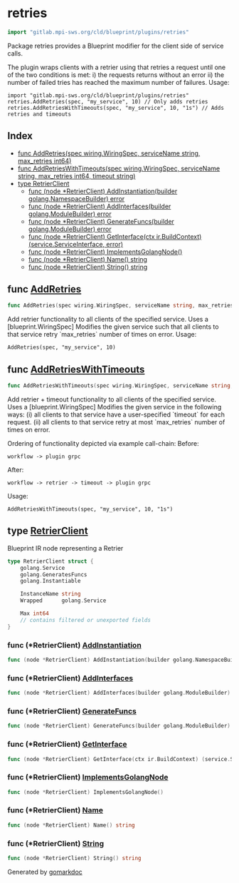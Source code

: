 <!-- Code generated by gomarkdoc. DO NOT EDIT -->

# retries

```go
import "gitlab.mpi-sws.org/cld/blueprint/plugins/retries"
```

Package retries provides a Blueprint modifier for the client side of service calls.

The plugin wraps clients with a retrier using that retries a request until one of the two conditions is met: i\) the requests returns without an error ii\) the number of failed tries has reached the maximum number of failures. Usage:

```
import "gitlab.mpi-sws.org/cld/blueprint/plugins/retries"
retries.AddRetries(spec, "my_service", 10) // Only adds retries
retries.AddRetriesWithTimeouts(spec, "my_service", 10, "1s") // Adds retries and timeouts
```

## Index

- [func AddRetries\(spec wiring.WiringSpec, serviceName string, max\_retries int64\)](<#AddRetries>)
- [func AddRetriesWithTimeouts\(spec wiring.WiringSpec, serviceName string, max\_retries int64, timeout string\)](<#AddRetriesWithTimeouts>)
- [type RetrierClient](<#RetrierClient>)
  - [func \(node \*RetrierClient\) AddInstantiation\(builder golang.NamespaceBuilder\) error](<#RetrierClient.AddInstantiation>)
  - [func \(node \*RetrierClient\) AddInterfaces\(builder golang.ModuleBuilder\) error](<#RetrierClient.AddInterfaces>)
  - [func \(node \*RetrierClient\) GenerateFuncs\(builder golang.ModuleBuilder\) error](<#RetrierClient.GenerateFuncs>)
  - [func \(node \*RetrierClient\) GetInterface\(ctx ir.BuildContext\) \(service.ServiceInterface, error\)](<#RetrierClient.GetInterface>)
  - [func \(node \*RetrierClient\) ImplementsGolangNode\(\)](<#RetrierClient.ImplementsGolangNode>)
  - [func \(node \*RetrierClient\) Name\(\) string](<#RetrierClient.Name>)
  - [func \(node \*RetrierClient\) String\(\) string](<#RetrierClient.String>)


<a name="AddRetries"></a>
## func [AddRetries](<https://gitlab.mpi-sws.org/cld/blueprint2/blueprint/blob/main/plugins/retries/wiring.go#L27>)

```go
func AddRetries(spec wiring.WiringSpec, serviceName string, max_retries int64)
```

Add retrier functionality to all clients of the specified service. Uses a \[blueprint.WiringSpec\] Modifies the given service such that all clients to that service retry \`max\_retries\` number of times on error. Usage:

```
AddRetries(spec, "my_service", 10)
```

<a name="AddRetriesWithTimeouts"></a>
## func [AddRetriesWithTimeouts](<https://gitlab.mpi-sws.org/cld/blueprint2/blueprint/blob/main/plugins/retries/wiring.go#L63>)

```go
func AddRetriesWithTimeouts(spec wiring.WiringSpec, serviceName string, max_retries int64, timeout string)
```

Add retrier \+ timeout functionality to all clients of the specified service. Uses a \[blueprint.WiringSpec\] Modifies the given service in the following ways: \(i\) all clients to that service have a user\-specified \`timeout\` for each request. \(ii\) all clients to that service retry at most \`max\_retries\` number of times on error.

Ordering of functionality depicted via example call\-chain: Before:

```
workflow -> plugin grpc
```

After:

```
workflow -> retrier -> timeout -> plugin grpc
```

Usage:

```
AddRetriesWithTimeouts(spec, "my_service", 10, "1s")
```

<a name="RetrierClient"></a>
## type [RetrierClient](<https://gitlab.mpi-sws.org/cld/blueprint2/blueprint/blob/main/plugins/retries/ir.go#L15-L25>)

Blueprint IR node representing a Retrier

```go
type RetrierClient struct {
    golang.Service
    golang.GeneratesFuncs
    golang.Instantiable

    InstanceName string
    Wrapped      golang.Service

    Max int64
    // contains filtered or unexported fields
}
```

<a name="RetrierClient.AddInstantiation"></a>
### func \(\*RetrierClient\) [AddInstantiation](<https://gitlab.mpi-sws.org/cld/blueprint2/blueprint/blob/main/plugins/retries/ir.go#L73>)

```go
func (node *RetrierClient) AddInstantiation(builder golang.NamespaceBuilder) error
```



<a name="RetrierClient.AddInterfaces"></a>
### func \(\*RetrierClient\) [AddInterfaces](<https://gitlab.mpi-sws.org/cld/blueprint2/blueprint/blob/main/plugins/retries/ir.go#L52>)

```go
func (node *RetrierClient) AddInterfaces(builder golang.ModuleBuilder) error
```



<a name="RetrierClient.GenerateFuncs"></a>
### func \(\*RetrierClient\) [GenerateFuncs](<https://gitlab.mpi-sws.org/cld/blueprint2/blueprint/blob/main/plugins/retries/ir.go#L60>)

```go
func (node *RetrierClient) GenerateFuncs(builder golang.ModuleBuilder) error
```



<a name="RetrierClient.GetInterface"></a>
### func \(\*RetrierClient\) [GetInterface](<https://gitlab.mpi-sws.org/cld/blueprint2/blueprint/blob/main/plugins/retries/ir.go#L56>)

```go
func (node *RetrierClient) GetInterface(ctx ir.BuildContext) (service.ServiceInterface, error)
```



<a name="RetrierClient.ImplementsGolangNode"></a>
### func \(\*RetrierClient\) [ImplementsGolangNode](<https://gitlab.mpi-sws.org/cld/blueprint2/blueprint/blob/main/plugins/retries/ir.go#L27>)

```go
func (node *RetrierClient) ImplementsGolangNode()
```



<a name="RetrierClient.Name"></a>
### func \(\*RetrierClient\) [Name](<https://gitlab.mpi-sws.org/cld/blueprint2/blueprint/blob/main/plugins/retries/ir.go#L29>)

```go
func (node *RetrierClient) Name() string
```



<a name="RetrierClient.String"></a>
### func \(\*RetrierClient\) [String](<https://gitlab.mpi-sws.org/cld/blueprint2/blueprint/blob/main/plugins/retries/ir.go#L33>)

```go
func (node *RetrierClient) String() string
```



Generated by [gomarkdoc](<https://github.com/princjef/gomarkdoc>)
